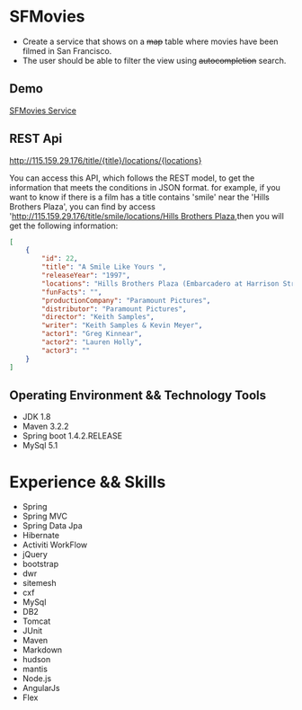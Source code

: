 # SFMovies
- Create a service that shows on a ~~map~~ table where movies have been filmed in San Francisco.
- The user should be able to filter the view using ~~autocompletion~~ search.

## Demo
[SFMovies Service](http://115.159.29.176)

## REST Api
http://115.159.29.176/title/{title}/locations/{locations}

You can access this API, which follows the REST model, to get the information that meets the conditions in JSON format.
for example, if you want to know if there is a film has a title contains 'smile' near the 'Hills Brothers Plaza', you can find by
access '[http://115.159.29.176/title/smile/locations/Hills Brothers Plaza](http://115.159.29.176/title/smile/locations/Hills%20Brothers%20Plaza),then you will get the following information:
```json
[
    {
        "id": 22,
        "title": "A Smile Like Yours ",
        "releaseYear": "1997",
        "locations": "Hills Brothers Plaza (Embarcadero at Harrison Street)",
        "funFacts": "",
        "productionCompany": "Paramount Pictures",
        "distributor": "Paramount Pictures",
        "director": "Keith Samples",
        "writer": "Keith Samples & Kevin Meyer",
        "actor1": "Greg Kinnear",
        "actor2": "Lauren Holly",
        "actor3": ""
    }
]
```
## Operating Environment && Technology Tools
- JDK 1.8
- Maven 3.2.2
- Spring boot 1.4.2.RELEASE
- MySql 5.1

# Experience && Skills
- Spring
- Spring MVC
- Spring Data Jpa
- Hibernate
- Activiti WorkFlow
- jQuery
- bootstrap
- dwr
- sitemesh
- cxf
- MySql
- DB2
- Tomcat
- JUnit
- Maven
- Markdown
- hudson
- mantis
- Node.js
- AngularJs
- Flex
